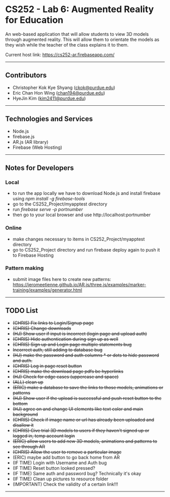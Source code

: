 # CS252 - Lab 6: Augmented Reality for Education

An web-based application that will allow students to view 3D models through augmented reality. This will allow them to orientate the models as they wish while the teacher of the class explains it to them.

Current host link: https://cs252-ar.firebaseapp.com/

---

## Contributors

- Christopher Kok Kye Shyang (<ckok@purdue.edu>)
- Eric Chan Hon Wing (<chan194@purdue.edu>)
- HyeJin Kim (<kim2411@purdue.edu>)

---

## Technologies and Services

- Node.js
- firebase.js
- AR.js (AR library)
- Firebase (Web Hosting)

---

## Notes for Developers

### Local
- to run the app locally we have to download Node.js and install firebase using *npm install -g firebase-tools*
- go to the CS252_Project/myapptest directory
- run *firebase serve -p portnumber*
- then go to your local browser and use http://localhost:portnumber

### Online
- make changes necessary to items in CS252_Project/myapptest directory
- go to CS252_Project directory and run firebase deploy again to push it to Firebase Hosting

### Pattern making
- submit image files here to create new patterns: https://jeromeetienne.github.io/AR.js/three.js/examples/marker-training/examples/generator.html

---

## TODO List
- ~~(CHRIS) Fix links to Login/Signup page~~
- ~~(CHRIS) Change downloads~~
- ~~(HJ) Show user if input is incorrect (login page and upload auth)~~
- ~~(CHRIS) Hide authentication during sign up as well~~
- ~~(CHRIS) Sign up and Login page multiple statements bug~~
- ~~Incorrect auth, still adding to database bug~~
- ~~(HJ) make the password and auth columns * or dots to hide password and auth.~~
- ~~(CHRIS) Log in page reset button~~
- ~~(CHRIS) make the download page pdfs be hyperlinks~~
- ~~(HJ) Check for edge cases (uppercase and space)~~
- ~~(ALL) clean up~~
- ~~(ERIC) make a database to save the links to those models, animations or patterns~~
- ~~(HJ) Show user if the upload is successful and push reset button to the bottom~~
- ~~(HJ) agree on and change UI elements like text color and main background~~
- ~~(CHRIS) Check if image name or url has already been uploaded and disallow it~~
- ~~(CHRIS) Give trial 3D models to users if they haven't signed up or logged in, temp account login~~
- ~~(ERIC) allow users to add new 3D models, animations and patterns to see through AR~~
- ~~(CHRIS) Allow the user to remove a particular image~~
- (ERIC) maybe add button to go back home from AR
- (IF TIME) Login with Username and Auth bug
- (IF TIME) Reset button looked pressed?
- (IF TIME) Same auth and password bug? Technically it's okay
- (IF TIME) Clean up pictures to resource folder 
- (IMPORTANT) Check the validity of a certain link!!!

---

